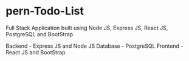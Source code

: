 # pern-Todo-List
Full Stack Application built using Node JS, Express JS, React JS, PostgreSQL and BootStrap

Backend - Express JS and Node JS 
Database - PostgreSQL
Frontend - React JS and BootStrap
